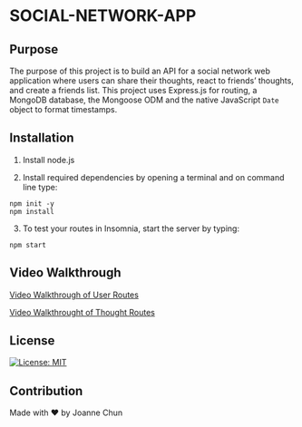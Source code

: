 # SOCIAL-NETWORK-APP

## Purpose

The purpose of this project is to build an API for a social network web application where users can share their thoughts, react to friends’ thoughts, and create a friends list. This project uses Express.js for routing, a MongoDB database, the Mongoose ODM and the native JavaScript `Date` object to format timestamps.

## Installation

1. Install node.js

2. Install required dependencies by opening a terminal and on command line type:

```shell
npm init -y
npm install
```

3. To test your routes in Insomnia, start the server by typing:

```shell
npm start
```

## Video Walkthrough

[Video Walkthrough of User Routes](https://drive.google.com/file/d/1Faj2AidCLj9cGzpLZuv-lFPHjyc5pIdD/view)

[Video Walkthrought of Thought Routes](https://drive.google.com/file/d/1C6ed3kqYeVm3GdtQg32l2G0yVvDT4ajq/view)

## License

[![License: MIT](https://img.shields.io/badge/License-MIT-green.svg)](https://opensource.org/licenses/MIT)

## Contribution

Made with ❤️ by
Joanne Chun
